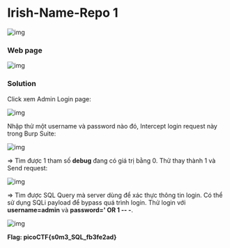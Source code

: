 # Irish-Name-Repo 1
![img](32)

### Web page
![img](33)

### Solution

Click xem Admin Login page: 

![img](34)

Nhập thử một username và password nào đó, Intercept login request này trong Burp Suite: 

![img](35)

=> Tìm được 1 tham số **debug** đang có giá trị bằng 0. Thử thay thành 1 và Send request: 

![img](36)

=> Tìm được SQL Query mà server dùng để xác thực thông tin login. Có thể sử dụng SQLi payload để bypass quá trình login. Thử login với **username=admin** và **password=' OR 1 -- -**. 

![img](37)

**Flag: picoCTF{s0m3_SQL_fb3fe2ad}**